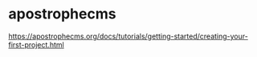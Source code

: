 # apostrophecms
https://apostrophecms.org/docs/tutorials/getting-started/creating-your-first-project.html
